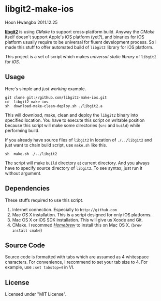 libgit2-make-ios
================

Hoon Hwangbo
2011.12.25





[**libgit2**](https://github.com/libgit2/libgit2) is using *CMake* to support cross-platform build.
Anyway the *CMake* itself doesn't support Apple's iOS platform (yet?), and binaries for iOS platform usually require to be universal for fluent development process.
So I made this stuff to offer automated build of `libgit2` library for iOS platform.

This project is a set of script which makes *universal static library* of `libgit2` for *iOS*.





Usage
-----

Here's simple and *just working* example.

	git	clone git://github.com/libgit2-make-ios.git
	cd	libgit2-make-ios
	sh	download-make-clean-deploy.sh ./libgit2.a

This will download, make, clean and deploy the `libgit2` binary into specified location. You have to execute this script on writable position because this script will make some directories (`src` and `build`) while performing build.

If you already have source files of `libgit2` in location of `./../libgit2` and just want to chain build script, use `make.sh` like this.

	sh	make.sh ./../libgit2
	
The script will make `build` directory at current directory. And you always have to specify source directory of `libgit2`. To see syntax, just run it without argument.








Dependencies
------------

These stuffs required to use this script.

1. Internet connection. Especially to `http://github.com`
2. Mac OS X installation. This is a script designed for only iOS platforms.
3. Mac OS X or iOS SDK installation. This will give us Xcode and Git.
4. CMake. I recommed [*Homebrew*](http://mxcl.github.com/homebrew/) to install this on Mac OS X. (`brew install cmake`)









Source Code
-----------

Source code is formatted with tabs which are assumed as 4 whitespace characters. For convenience, I recommend to set your tab size to 4. For example, use `:set tabstop=4` in VI.






License
-------
Licensed under "MIT License".









